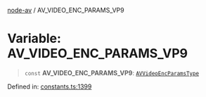 [node-av](../globals.md) / AV\_VIDEO\_ENC\_PARAMS\_VP9

# Variable: AV\_VIDEO\_ENC\_PARAMS\_VP9

> `const` **AV\_VIDEO\_ENC\_PARAMS\_VP9**: [`AVVideoEncParamsType`](../type-aliases/AVVideoEncParamsType.md)

Defined in: [constants.ts:1399](https://github.com/seydx/av/blob/f8631fc881b394300b1479f511d55cf1c370a87f/src/constants/constants.ts#L1399)
